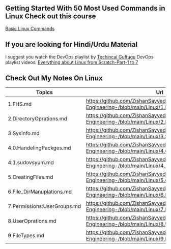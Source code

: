 ## Getting Started With 50 Most Used Commands in Linux Check out this course 

 [Basic Linux Commands](https://www.youtube.com/watch?v=RSlqWnP-Dy8&list=PLDp4ZIFbgTTO8dxL7dNaBxZJY6JzyHHpA&index=1)


 ## If you are looking for Hindi/Urdu Material
 
 I suggest you watch the DevOps playlist by [Techincal Guftugu](https://www.youtube.com/@TechnicalGuftgu)
 DevOps playlist videos:
 [Everything about Linux from Scratch-Part-1 to 7](https://www.youtube.com/watch?v=CTZfWmMAdoI&list=PLBGx66SQNZ8aPsFDwb79JrS2KQBTIZo10&index=4)

## Check Out My Notes On Linux
| Topics                      | Url                                                                                                       |
|-----------------------------|-----------------------------------------------------------------------------------------------------------|
| 1.FHS.md                    | https://github.com/ZishanSayyed/100-Days-Of-Data-Engineering-/blob/main/Linux/1.FHS.md                    |
| 2.DirectoryOprations.md     | https://github.com/ZishanSayyed/100-Days-Of-Data-Engineering-/blob/main/Linux/2.DirectoryOprations.md     |
| 3.SysInfo.md                | https://github.com/ZishanSayyed/100-Days-Of-Data-Engineering-/blob/main/Linux/3.SysInfo.md                |
| 4.0.HandelingPackges.md     | https://github.com/ZishanSayyed/100-Days-Of-Data-Engineering-/blob/main/Linux/4.0.HandelingPackges.md     |
| 4.1.sudovsyum.md            | https://github.com/ZishanSayyed/100-Days-Of-Data-Engineering-/blob/main/Linux/4.1.sudovsyum.md            |
| 5.CreatingFiles.md          | https://github.com/ZishanSayyed/100-Days-Of-Data-Engineering-/blob/main/Linux/5.CreatingFiles.md          |
| 6.File_DirManuplations.md   | https://github.com/ZishanSayyed/100-Days-Of-Data-Engineering-/blob/main/Linux/6.File_DirManuplations.md   |
| 7.Permissions:UserGroups.md | https://github.com/ZishanSayyed/100-Days-Of-Data-Engineering-/blob/main/Linux/7.Permissions:UserGroups.md |
| 8.UserOprations.md          | https://github.com/ZishanSayyed/100-Days-Of-Data-Engineering-/blob/main/Linux/8.UserOprations.md          |
| 9.FileTypes.md              | https://github.com/ZishanSayyed/100-Days-Of-Data-Engineering-/blob/main/Linux/9.FileTypes.md              |

 

